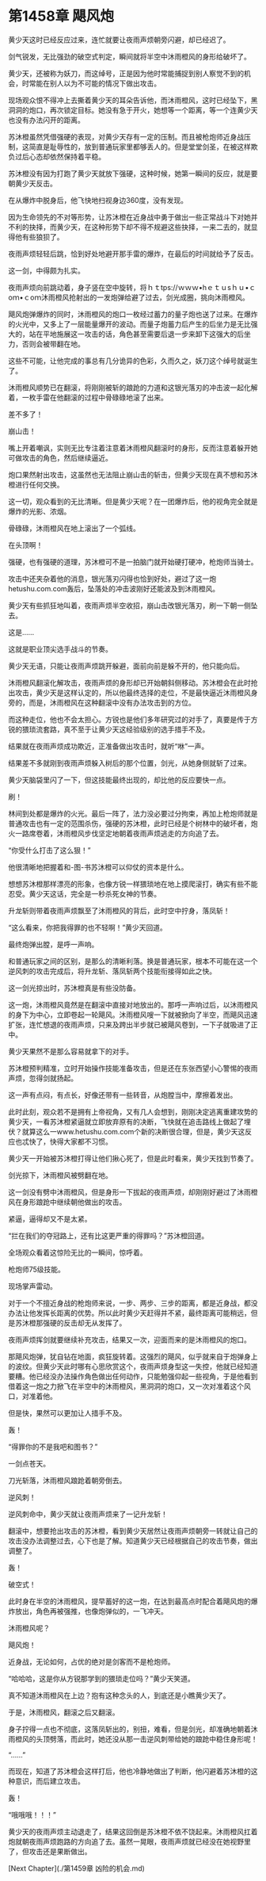 # 第1458章 飓风炮

黄少天这时已经反应过来，连忙就要让夜雨声烦朝旁闪避，却已经迟了。

剑气锐发，无比强劲的破空式判定，瞬间就将半空中沐雨橙风的身形给破坏了。

黄少天，还被称为妖刀，而这绰号，正是因为他时常能捕捉到别人察觉不到的机会，时常能在别人以为不可能的情况下做出攻击。

现场观众恨不得冲上去撕着黄少天的耳朵告诉他，而沐雨橙风，这时已经坠下，黑洞洞的炮口，再次锁定目标。她没有急于开火，她想等一个距离，等一个连黄少天也没有办法闪开的距离。

苏沐橙虽然凭借强硬的表现，对黄少天存有一定的压制。而且被枪炮师近身战压制，这简直是耻辱性的，放到普通玩家里都够丢人的。但是堂堂剑圣，在被这样欺负过后心态却依然保持着平稳。

苏沐橙没有因为打跑了黄少天就放下强硬，这种时候，她第一瞬间的反应，就是要朝黄少天反击。

在从爆炸中脱身后，他飞快地扫视身边360度，没有发现。

因为生命领先的不对等形势，让苏沐橙在近身战中勇于做出一些正常战斗下对她并不利的抉择，而黄少天，在这种形势下却不得不规避这些抉择，一来二去的，就显得他有些狼狈了。

夜雨声烦轻轻后跳，恰到好处地避开那手雷的爆炸，在最后的时间就给予了反击。

这一剑，中得颇为扎实。

夜雨声烦向前跳动着，身子竖在空中旋转，将ｈｔtps://ｗｗｗ•hｅｔｕsｈｕ•ｃoｍ•ｃoｍ沐雨橙风抢射出的一发炮弹给避了过去，剑光成圈，挑向沐雨橙风。

飓风炮弹爆炸的同时，沐雨橙风的炮口一枚经过蓄力的量子炮也送了过来。在爆炸的火光中，又多上了一层能量爆开的波动。而量子炮蓄力后产生的后坐力是无比强大的，站在平地施展这一攻击的话，角色甚至需要后退一步来卸下这强大的后坐力，否则会被带翻在地。

这些不可能，让他完成的事总有几分诡异的色彩，久而久之，妖刀这个绰号就诞生了。

沐雨橙风顺势已在翻滚，将刚刚被斩的踉跄的力道和这银光落刃的冲击波一起化解着，一枚手雷在他翻滚的过程中骨碌碌地滚了出来。

差不多了！

崩山击！

嘴上开着嘲讽，实则无比专注着注意着沐雨橙风翻滚时的身形，反而注意着躲开她可做攻击的角色，然后继续逼近。

炮口果然射出攻击，这虽然也无法阻止崩山击的斩击，但黄少天现在真不想和苏沐橙进行任何交换。

这一切，观众看到的无比清晰。但是黄少天呢？在一团爆炸后，他的视角完全就是爆炸的光影、浓烟。

骨碌碌，沐雨橙风在地上滚出了一个弧线。

在头顶啊！

强硬，也有强硬的道理，苏沐橙可不是一拍脑门就开始硬打硬冲，枪炮师当骑士。

攻击中还夹杂着他的消息，银光落刃闪得也恰到好处，避过了这一炮hetushu.com.com轰后，坠落处的冲击波刚好还能波及到沐雨橙风。

黄少天有些抓狂地叫着，夜雨声烦半空收招，崩山击改银光落刃，刷一下朝一侧坠去。

这是……

这就是职业顶尖选手战斗的节奏。

黄少天无语，只能让夜雨声烦跳开躲避，面前向前是躲不开的，他只能向后。

沐雨橙风翻滚化解攻击，夜雨声烦的身形却已开始朝斜侧移动。苏沐橙会在此时抢出攻击，黄少天是这样认定的，所以他最终选择的走位，不是最快逼近沐雨橙风身旁的，而是，沐雨橙风在这种翻滚中没有办法攻击到的方位。

而这种走位，他也不会太担心。方锐也是他们多年研究过的对手了，真要是传于方锐的猥琐流套路，真不至于让黄少天这经验级别的选手措手不及。

结果就在夜雨声烦成功欺近，正准备做出攻击时，就听“咻”一声。

结果差不多就刚到夜雨声烦躲入树后的那个位置，剑光，从她身侧就斩了过来。

黄少天脑袋里闪了一下，但这技能最终出现的，却比他的反应要快一点。

刷！

林间到处都是爆炸的火光。最后一阵了，法力没必要过分拘束，再加上枪炮师就是普通攻击也有一定的范围杀伤，强硬的苏沐橙，此时已经是个树林中的破坏者，炮火一路席卷着，沐雨橙风步伐坚定地朝着夜雨声烦逃走的方向追了去。

“你受什么打击了这么狠！”

他很清晰地把握着和-图-书苏沐橙可以仰仗的资本是什么。

想想苏沐橙那样漂亮的形象，也像方锐一样猥琐地在地上摸爬滚打，确实有些不能忍受。黄少天这话，完全是一秒杀死女神的节奏。

升龙斩则带着夜雨声烦飘至了沐雨橙风的背后，此时空中拧身，落凤斩！

“这么看来，你把我得罪的也不轻啊！”黄少天回道。

最终炮弹出膛，是呼一声响。

和普通玩家之间的区别，是那么的清晰利落。换是普通玩家，根本不可能在这一个逆风刺的攻击完成后，将升龙斩、落凤斩两个技能衔接得如此之快。

这一剑光掠出时，苏沐橙真是有些没防备。

这一炮，沐雨橙风竟然是在翻滚中直接对地放出的。那呼一声响过后，以沐雨橙风的身下为中心，立即卷起一轮飓风。沐雨橙风嗖一下就被掀向了半空，而飓风迅速扩张，连忙想退的夜雨声烦，只来及跨出半步就已被飓风卷到，一下子就吸进了正中。

黄少天果然不是那么容易就拿下的对手。

苏沐橙预判精准，立时开始操作技能准备攻击，但是还在东张西望小心警惕的夜雨声烦，忽得剑就扬起。

这一声有点闷，有点长，好像还带有一些转音，从炮膛当中，摩擦着发出。

此时此刻，观众若不是拥有上帝视角，又有几人会想到，刚刚决定逃离重建攻势的黄少天，一看苏沐橙紧逼就立即放弃原有的决断，飞快就在追击路线上做起了埋伏？就算这么一www.hetushu.com.com个新的决断很合理，但是，黄少天这反应也忒快了，快得大家都不习惯。

黄少天一开始被苏沐橙打得让他们揪心死了，但是此时看来，黄少天找到节奏了。

剑光掠下，沐雨橙风被劈翻在地。

这一剑没有劈中沐雨橙风，但是身形一下拔起的夜雨声烦，却刚刚好避过了沐雨橙风在身形踉跄中继续朝他做出的攻击。

紧逼，逼得却又不是太紧。

“拦在我们的夺冠路上，还有比这更严重的得罪吗？”苏沐橙回道。

全场观众看着这惊险无比的一瞬间，惊呼着。

枪炮师75级技能。

现场掌声雷动。

对于一个不擅近身战的枪炮师来说，一步、两步、三步的距离，都是近身战，都没办法让他发挥长距离的优势。所以此时黄少天赶得并不紧，最终距离可能稍远，但是苏沐橙那强硬的反击却无从发挥了。

夜雨声烦挥剑就要继续补充攻击，结果又一次，迎面而来的是沐雨橙风的炮口。

那飓风炮弹，犹自钻在地面，疯狂旋转着。这强烈的飓风，似乎就来自于炮弹身上的波纹。但黄少天此时哪有心思欣赏这个，夜雨声烦身型这一失控，他就已经知道要糟。他已经没办法操作角色做出任何动作，只能勉强仰起一些视角，于是他看到借着这一炮之力掀飞在半空中的沐雨橙风，黑洞洞的炮口，又一次对准着这个风口，对准着他。

但是快，果然可以更加让人措手不及。

轰！

“得罪你的不是我吧和图书？”

一剑点苍天。

刀光斩落，沐雨橙风踉跄着朝旁倒去。

逆风刺！

逆风刺命中，黄少天就让夜雨声烦来了一记升龙斩！

翻滚中，想要抢出攻击的苏沐橙，看到黄少天居然让夜雨声烦朝旁一转就让自己的攻击没办法调整过去，心下也是了解。知道黄少天已经根据自己的攻击节奏，做出调整了。

轰！

破空式！

此时身在半空的沐雨橙风，提早蓄好的这一炮，在达到最高点时配合着飓风炮的爆炸放出，角色再被强推，也像炮弹似的，一飞冲天。

沐雨橙风呢？

飓风炮！

近身战，无论如何，占优的绝对是剑客而不是枪炮师。

“哈哈哈，这是你从方锐那学到的猥琐走位吗？”黄少天笑道。

真不知道沐雨橙风在上边？抱有这种念头的人，到底还是小瞧黄少天了。

于是，沐雨橙风，翻滚之后又翻滚。

身子拧得一点也不彻底，这落凤斩出的，别扭，难看，但是剑光，却准确地朝着沐雨橙风的头顶劈落，而此时，她还没从那一击逆风刺带给她的踉跄中稳住身形呢！

“……”

而现在，知道了苏沐橙会这样打后，他也冷静地做出了判断，他闪避着苏沐橙的这种意识，而后建立攻击。

轰！

“哦哦哦！！！”

黄少天的夜雨声烦主动退走了，结果这回倒是苏沐橙不依不饶起来。沐雨橙风扛着炮就朝夜雨声烦跑路的方向追了去。虽然一晃眼，夜雨声烦就已经没在她视野里了，但攻击还是果断做出。



[Next Chapter](./第1459章 凶险的机会.md)